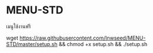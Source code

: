 # MENU-STD
เมนูใช้งานฟรี


wget https://raw.githubusercontent.com/lnwseed/MENU-STD/master/setup.sh && chmod +x setup.sh && ./setup.sh
